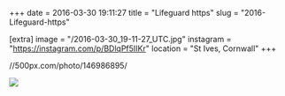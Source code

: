 +++
date = 2016-03-30 19:11:27
title = "Lifeguard https"
slug = "2016-Lifeguard-https"

[extra]
image = "/2016-03-30_19-11-27_UTC.jpg"
instagram = "https://instagram.com/p/BDlqPf5IIKr"
location = "St Ives, Cornwall"
+++

//500px.com/photo/146986895/

<img src="/2016-03-30_19-11-27_UTC.jpg" />
